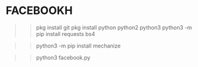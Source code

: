 # FACEBOOKH
>> pkg install git
>> pkg install python python2 python3 
>> python3 -m pip install requests bs4

>> python3 -m pip install mechanize

>> python3 facebook.py 
